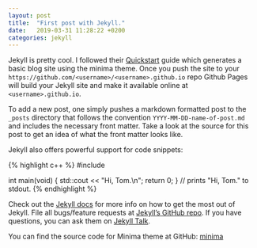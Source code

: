 ```yaml
---
layout: post
title:  "First post with Jekyll."
date:   2019-03-31 11:28:22 +0200
categories: jekyll
---
```


Jekyll is pretty cool. I followed their [Quickstart](https://github.com/jekyll/minima) guide which generates a basic blog site using the minima theme. Once you push the site to your `https://github.com/<username>/<username>.github.io` repo Github Pages will build your Jekyll site and make it available online at `<username>.github.io`.

To add a new post, one simply pushes a markdown formatted post to the `_posts` directory that follows the convention `YYYY-MM-DD-name-of-post.md` and includes the necessary front matter. Take a look at the source for this post to get an idea of what the front matter looks like.

Jekyll also offers powerful support for code snippets:

{% highlight c++ %}
#include <iostream>
  
int main(void)
{
  std::cout << "Hi, Tom.\n";
  return 0;
}
// prints "Hi, Tom." to stdout.
{% endhighlight %}

Check out the [Jekyll docs][jekyll-docs] for more info on how to get the most out of Jekyll. File all bugs/feature requests at [Jekyll’s GitHub repo][jekyll-gh]. If you have questions, you can ask them on [Jekyll Talk][jekyll-talk].

[jekyll-docs]: https://jekyllrb.com/docs/home
[jekyll-gh]:   https://github.com/jekyll/jekyll
[jekyll-talk]: https://talk.jekyllrb.com/

You can find the source code for Minima theme at GitHub:
[minima](https://github.com/jekyll/minima)
